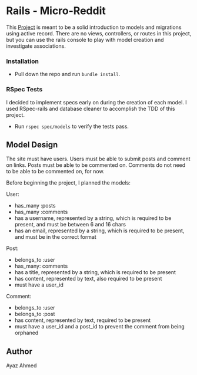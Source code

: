 # Rails - Micro-Reddit

This [Project](https://www.theodinproject.com/courses/ruby-on-rails/lessons/building-with-active-record-ruby-on-rails) is meant to be a solid introduction to models and migrations using active record. There are no views, controllers, or routes in this project, but you can use the rails console to play with model creation and investigate associations.

### Installation

- Pull down the repo and run `bundle install`. 

### RSpec Tests

I decided to implement specs early on during the creation of each model. I used RSpec-rails and database cleaner to accomplish the TDD of this project.

- Run `rspec spec/models` to verify the tests pass. 

## Model Design

The site must have users. Users must be able to submit posts and comment on links. Posts must be able to be commented on. Comments do not need to be able to be commented on, for now.

Before beginning the project, I planned the models:

User:
- has_many :posts
- has_many :comments
- has a username, represented by a string, which is required to be present, and must be between 6 and 16 chars
- has an email, represented by a string, which is required to be present, and must be in the correct format

Post:
- belongs_to :user
- has_many: comments
- has a title, represented by a string, which is required to be present
- has content, represented by text, also required to be present
- must have a user_id

Comment:
- belongs_to :user
- belongs_to :post
- has content, represented by text, required to be present
- must have a user_id and a post_id to prevent the comment from being orphaned

## Author

Ayaz Ahmed